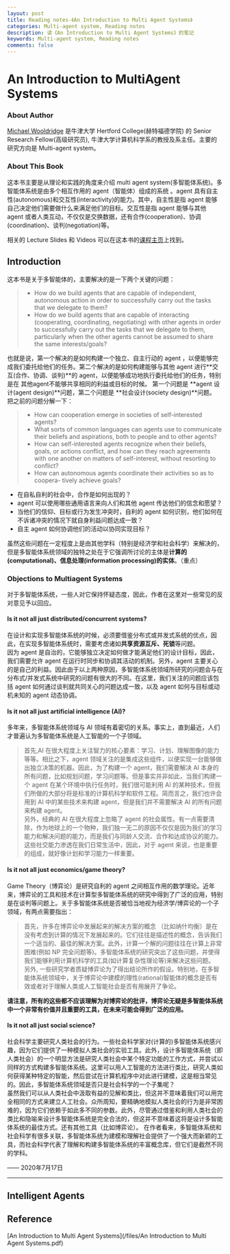 ```yaml
---
layout: post
title: Reading notes-《An Introduction to Multi Agent Systems》
categories: Multi-agent system, Reading notes
description: 读《An Introduction to Multi Agent Systems》的笔记
keywords: Multi-agent system, Reading notes
comments: false
---    
```


# An Introduction to MultiAgent Systems   

### About Author     

[Michael Wooldridge](http://www.cs.ox.ac.uk/people/michael.wooldridge/) 是牛津大学 Hertford College(赫特福德学院) 的 Senior Research Fellow(高级研究员), 牛津大学计算机科学系的教授及系主任。主要的研究方向是 Multi-agent system。   

### About This Book    
这本书主要是从理论和实践的角度来介绍 multi agent system(多智能体系统)。多智能体系统是由多个相互作用的 agent（智能体）组成的系统 。agent 具有自主性(autonomous)和交互性(interactivity)的能力。其中，自主性是指 agent 能够自己决定他们需要做什么来满足他们的目标。交互性是指 agent 能够与其他 agent 或者人类互动，不仅仅是交换数据，还有合作(cooperation)、协调(coordination)、谈判(negotiation)等。       

相关的 Lecture Slides 和 Videos 可以在这本书的[课程主页](http://www.cs.ox.ac.uk/people/michael.wooldridge/pubs/imas/IMAS2e.html)上找到。
 
## Introduction      

这本书是关于多智能体的，主要解决的是一下两个关键的问题：  

> - How do we build agents that are capable of independent, autonomous action in order to successfully carry out the tasks that we delegate to them?   
> - How do we build agents that are capable of interacting (cooperating, coordinating, negotiating) with other agents in order to successfully carry out the tasks that we delegate to them, particularly when the other agents cannot be assumed to share the same interests/goals? 

也就是说，第一个解决的是如何构建一个独立、自主行动的 agent ，以便能够完成我们委托给他们的任务。第二个解决的是如何构建能够与其他 agent 进行**交互(合作、协调、谈判)**的 agent，以便能够成功地执行委托给他们的任务，特别是在 其他agent不能够共享相同的利益或目标的时候。
第一个问题是 **agent 设计(agent design)**问题，第二个问题是 **社会设计(society design)**问题。   
把之前的问题分解一下：

> - How can cooperation emerge in societies of self-interested agents? 
> - What sorts of common languages can agents use to communicate their beliefs and aspirations, both to people and to other agents? 
> - How can self-interested agents recognize when their beliefs, goals, or actions conflict, and how can they reach agreements with one another on matters of self-interest, without resorting to conflict? 
> - How can autonomous agents coordinate their activities so as to coopera- tively achieve goals?    

- 在自私自利的社会中，合作是如何出现的？
- agent 可以使用哪些通用语言来向人们和其他 agent 传达他们的信念和愿望？   
- 当他们的信仰、目标或行为发生冲突时，自利的 agent 如何识别，他们如何在不诉诸冲突的情况下就自身利益问题达成一致？
- 自主 agent 如何协调他们的活动以协同实现目标？   

虽然这些问题在一定程度上是由其他学科（特别是经济学和社会科学）来解决的，但是多智能体系统领域的独特之处在于它强调所讨论的主体是**计算的(computational)、信息处理(information processing)的实体**。（重点）     

### Objections to Multiagent Systems   

对于多智能体系统，一些人对它保持怀疑态度，因此，作者在这里对一些常见的反对意见予以回应。   

####  Is it not all just distributed/concurrent systems?      

在设计和实现多智能体系统的时候，必须要借鉴分布式或并发式系统的优点，因此，在实现多智能体系统时，需要考虑诸如**共享资源互斥、死锁**等问题。   
因为 agent 是自治的，它能够独立决定如何做才能满足他们的设计目标，因此，我们需要允许 agent 在运行时同步和协调其活动的机制。另外，agent 主要关心的是自己的利益。因此由于以上两种原因，多智能体系统领域所研究的问题会与在分布式/并发式系统中研究的问题有很大的不同。在这里，我们关注的问题应该包括 agent 如何通过谈判就共同关心的问题达成一致，以及 agent 如何与目标或动机未知的 agent 动态协调。    

#### Is it not all just artificial intelligence (AI)?    

多年来，多智能体系统领域与 AI 领域有着密切的关系。事实上，直到最近，人们才普遍认为多智能体系统是人工智能的一个子领域。     
> 首先,AI 在很大程度上关注智力的核心要素：学习、计划、理解图像的能力等等。相比之下，agent 领域关注的是集成这些组件，以便实现一台能够做出独立决策的机器。因此，为了构建一个 agent，我们需要解决 AI 本身的所有问题，比如规划问题，学习问题等。但是事实并非如此，当我们构建一个 agent 在某个环境中执行任务时，我们很可能利用 AI 的某种技术，但我们所做的大部分将是标准的计算机科学和软件工程。简而言之，我们也许会用到 AI 中的某些技术来构建 agent，但是我们并不需要解决 AI 的所有问题来构建 agent。   
另外，经典的 AI 在很大程度上忽略了 agent 的社会属性。有一点需要清除，作为地球上的一个物种，我们独一无二的原因不仅仅是因为我们的学习能力和解决问题的能力，而是我们与同龄人交流、合作和达成协议的能力。这些社交能力渗透在我们日常生活中，因此，对于 agent 来说，也是重要的组成，就好像计划和学习能力一样重要。

#### Is it not all just economics/game theory?   

Game Theory（博弈论）是研究自利的 agent 之间相互作用的数学理论。近年来，博弈论的工具和技术在计算型多智能体系统的研究中得到了广泛的应用，特别是在谈判等问题上。关于多智能体系统是否被恰当地视为经济学/博弈论的一个子领域，有两点需要指出：  
> 首先，许多在博弈论中发展起来的解决方案的概念 （比如纳什均衡）是在没有考虑到计算的情况下发展起来的。它们往往是描述性的概念，告诉我们一个适当的、最佳的解决方案。此外，计算一个解的问题往往在计算上非常困难(例如 NP 完全问题等)。多智能体系统的研究突出了这些问题，并使得我们能够利用计算机科学的工具(如计算复杂性理论等)来解决这些问题。       
> 另外, 一些研究学者质疑博弈论为了得出结论所作的假设。特别地，在多智能体系统领域中，关于博弈论中建模的理性(rational)智能体的概念是否有效或者对于理解人类或人工智能社会是否有用展开了争论。     

**请注意，所有的这些都不应该理解为对博弈论的批评，博弈论无疑是多智能体系统中一个非常有价值并且重要的工具，在未来可能会得到广泛的应用。**    

#### Is it not all just social science?      
 
社会科学主要研究人类社会的行为。一些社会科学家对(计算的)多智能体系统感兴趣，因为它们提供了一种模拟人类社会的实验工具。此外，设计多智能体系统（即人类社会）的一个明显方法是研究人类社会中某个特定功能的工作方式，并尝试以同样的方式构建多智能体系统。这里可以用人工智能的方法进行类比，研究人类如何获得某种特定的智能，然后尝试在计算机程序中对此进行建模，这是相当常见的。因此，多智能体系统领域是否只是社会科学的一个子集呢？        
虽然我们可以从人类社会中汲取有益的见解和类比，但这并不意味着我们可以用完全相同的方式来建立人工社会。众所周知，要精确地模拟人类社会的行为是非常困难的，因为它们依赖于如此多不同的参数。此外，尽管通过借鉴和利用人类社会的类比和隐喻来设计多智能体系统是完全合法的，但这并不意味着这将是设计多智能体系统的最佳方式。还有其他工具（比如博弈论）。 
在作者看来，多智能体系统和社会科学有很多关联，多智能体系统为建模和理解社会提供了一个强大而新颖的工具，而社会科学代表了理解和构建多智能体系统的丰富概念库，但它们是截然不同的学科。

 —— 2020年7月17日  

---   
   
##  Intelligent Agents     




## Reference   
[An Introduction to Multi Agent Systems](/files/An Introduction to Multi Agent Systems.pdf)